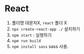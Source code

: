 # React
1. 폴더명 대문자X, `react` 폴더 X
2. `npx create-react-app ./` 설치하기
3. `npm start` : 실행하기
4. `npm run build`
5. `npm install sass` sass 사용.